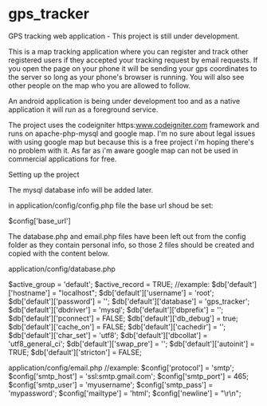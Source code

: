 # gps_tracker
GPS tracking web application - This project is still under development.

This is a map tracking application where you can register and track other registered users 
if they accepted your tracking request by email requests.
If you open the page on your phone it will be sending your gps coordinates to the server so long as 
your phone's browser is running. You will also see other people on the map who you are allowed to follow.

An android application is being under development too and as a native application it will run as a foreground service.

The project uses the codeigniter https:www.codeigniter.com framework and runs on apache-php-mysql and google map.
I'm no sure about legal issues with using google map but because this is a free project i'm hoping there's no problem with it.
As far as i'm aware google map can not be used in commercial applications for free.

Setting up the project

The mysql database info will be added later.

in application/config/config.php file the base url shoud be set:

$config['base_url']

The database.php and email.php files have been left out from the config folder as they contain personal info, 
so those 2 files should be created and copied with the content below.

application/config/database.php

$active_group = 'default';
$active_record = TRUE;
//example:
$db['default']['hostname'] = "localhost";
$db['default']['username'] = 'root';
$db['default']['password'] = '';
$db['default']['database'] = 'gps_tracker';
$db['default']['dbdriver'] = 'mysql';
$db['default']['dbprefix'] = '';
$db['default']['pconnect'] = FALSE;
$db['default']['db_debug'] = true;
$db['default']['cache_on'] = FALSE;
$db['default']['cachedir'] = '';
$db['default']['char_set'] = 'utf8';
$db['default']['dbcollat'] = 'utf8_general_ci';
$db['default']['swap_pre'] = '';
$db['default']['autoinit'] = TRUE;
$db['default']['stricton'] = FALSE;

application/config/email.php
//example:
$config['protocol']  = 'smtp';
$config['smtp_host'] = 'ssl:smtp.gmail.com';
$config['smtp_port'] = 465;
$config['smtp_user'] = 'myusername';
$config['smtp_pass'] = 'mypassword';
$config['mailtype']  = 'html';
$config['newline']   = "\r\n";
